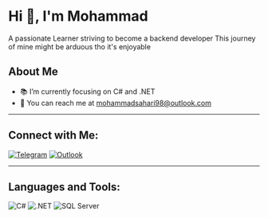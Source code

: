 # Hi 👋, I'm Mohammad
A passionate Learner striving to become a backend developer
This journey of mine might be arduous tho it's enjoyable

## About Me
- 📚 I’m currently focusing on C# and .NET
- 📧 You can reach me at mohammadsahari98@outlook.com

---

## Connect with Me:
[![Telegram](https://img.shields.io/badge/Telegram-2CA5E0?style=for-the-badge&logo=telegram&logoColor=white)](https://t.me/mohammad_sahari)
[![Outlook](https://img.shields.io/badge/Gmail-D14836?style=for-the-badge&logo=gmail&logoColor=white)](mailto:your-email@gmail.com)

---

## Languages and Tools:
![C#](https://img.shields.io/badge/C%23-239120?style=for-the-badge&logo=c-sharp&logoColor=white)
![.NET](https://img.shields.io/badge/.NET-512BD4?style=for-the-badge&logo=dotnet&logoColor=white)
![SQL Server](https://img.shields.io/badge/Microsoft%20SQL%20Server-CC2927?style=for-the-badge&logo=microsoft-sql-server&logoColor=white)
